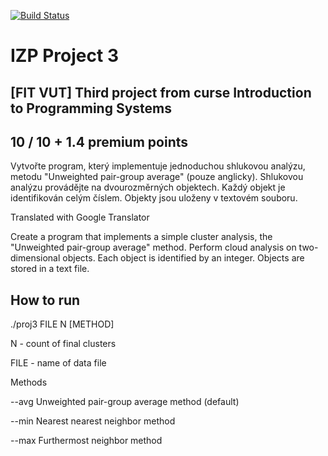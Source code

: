 [![Build Status](https://travis-ci.org/matejsoroka/izp_project_3.svg?branch=master)](https://travis-ci.org/matejsoroka/izp_project_3)

# IZP Project 3

## [FIT VUT] Third project from curse Introduction to Programming Systems

## 10 / 10 + 1.4 premium points

Vytvořte program, který implementuje jednoduchou shlukovou analýzu, metodu "Unweighted pair-group average" (pouze anglicky). Shlukovou analýzu provádějte na dvourozměrných objektech. Každý objekt je identifikován celým číslem. Objekty jsou uloženy v textovém souboru.

Translated with Google Translator

Create a program that implements a simple cluster analysis, the "Unweighted pair-group average" method. Perform cloud analysis on two-dimensional objects. Each object is identified by an integer. Objects are stored in a text file.

## How to run
./proj3 FILE N [METHOD]

N - count of final clusters

FILE - name of data file

Methods

--avg Unweighted pair-group average method (default)


--min Nearest nearest neighbor method


--max Furthermost neighbor method
